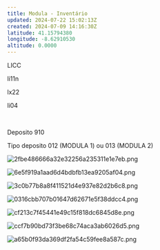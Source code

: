```yaml
---
title: Modula - Inventário
updated: 2024-07-22 15:02:13Z
created: 2024-07-09 14:16:30Z
latitude: 41.15794380
longitude: -8.62910530
altitude: 0.0000
---
```


LICC

li11n

lx22

li04

&nbsp;

Deposito 910

Tipo deposito 012 (MODULA 1) ou 013 (MODULA 2)


![2fbe486666a32e32256a235311e1e7eb.png](../_resources/2fbe486666a32e32256a235311e1e7eb.png)


![6e5f919a1aad6d4bdbfb13ea9205af04.png](../_resources/6e5f919a1aad6d4bdbfb13ea9205af04.png)


![3c0b77b8a8f411521d4e937e82d2b6c8.png](../_resources/3c0b77b8a8f411521d4e937e82d2b6c8.png)

![0316cbb707b01647d62671e5f38ddcc4.png](../_resources/0316cbb707b01647d62671e5f38ddcc4.png)

![cf213c7f45441e49c15f818dc6845d8e.png](../_resources/cf213c7f45441e49c15f818dc6845d8e.png)


![ccf7b90bd73f3be68c74aca3ab6026d5.png](../_resources/ccf7b90bd73f3be68c74aca3ab6026d5.png)

![a65b0f93da369df2fa54c59fee8a587c.png](../_resources/a65b0f93da369df2fa54c59fee8a587c.png)